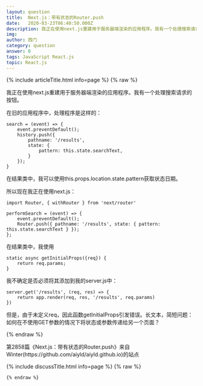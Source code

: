 ```yaml
---
layout: question
title:  Next.js：带有状态的Router.push
date:   2020-03-23T06:40:50.000Z
description: 我正在使用next.js重建用于服务器端渲染的应用程序。我有一个处理搜索请求的按钮。在旧的应用程序中，处理程序是这样的：search = (eve...
img: 
author: 西门
category: question
answer: 0
tags: JavaScript React.js
topic: React.js
---
```

<div class="article-root">
  <div class="article">
    {% include articleTitle.html info=page %}
    {% raw %}
    <div class="article-content"><p><font style="vertical-align: inherit;"><font style="vertical-align: inherit;">我正在使用next.js重建用于服务器端渲染的应用程序。</font><font style="vertical-align: inherit;">我有一个处理搜索请求的按钮。</font></font></p>

<p><font style="vertical-align: inherit;"><font style="vertical-align: inherit;">在旧的应用程序中，处理程序是这样的：</font></font></p>

<pre><code>search = (event) =&gt; {<font></font>
    event.preventDefault();<font></font>
    history.push({<font></font>
        pathname: '/results',<font></font>
        state: {<font></font>
            pattern: this.state.searchText,<font></font>
        }<font></font>
    });<font></font>
}<font></font>
</code></pre>

<p><font style="vertical-align: inherit;"><font style="vertical-align: inherit;">在结果类中，我可以使用this.props.location.state.pattern获取状态日期。</font></font></p>

<p><font style="vertical-align: inherit;"><font style="vertical-align: inherit;">所以现在我正在使用next.js：</font></font></p>

<pre><code>import Router, { withRouter } from 'next/router'<font></font>
<font></font>
performSearch = (event) =&gt; {<font></font>
    event.preventDefault();<font></font>
    Router.push({ pathname: '/results', state: { pattern: this.state.searchText } });<font></font>
};<font></font>
</code></pre>

<p><font style="vertical-align: inherit;"><font style="vertical-align: inherit;">在结果类中，我使用 </font></font></p>

<pre><code>static async getInitialProps({req}) {<font></font>
    return req.params;<font></font>
}<font></font>
</code></pre>

<p><font style="vertical-align: inherit;"><font style="vertical-align: inherit;">我不确定是否必须将其添加到我的server.js中：</font></font></p>

<pre><code>server.get('/results', (req, res) =&gt; {<font></font>
    return app.render(req, res, '/results', req.params)<font></font>
})<font></font>
</code></pre>

<p><font style="vertical-align: inherit;"><font style="vertical-align: inherit;">但是，由于未定义req，因此函数getInitialProps引发错误。</font><font style="vertical-align: inherit;">长文本，简短问题：如何在不使用GET参数的情况下将状态或参数传递给另一个页面？</font></font></p></div>
    {% endraw %}
  </div>
  <p class="winter_mark">第2858篇《Next.js：带有状态的Router.push》来自Winter(https://github.com/aiyld/aiyld.github.io)的站点</p>
  <div class="discuss-wrapper">
    {% include discussTitle.html info=page %}
    {% raw %}
    
    {% endraw %}
  </div>
<div>
